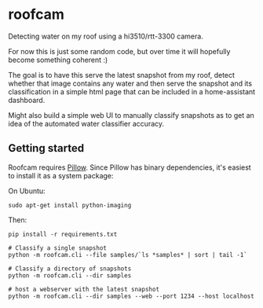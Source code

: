 # roofcam
Detecting water on my roof using a hi3510/rtt-3300 camera.

For now this is just some random code, but over time it will hopefully become something coherent :)

The goal is to have this serve the latest snapshot from my roof, detect whether that image contains any water and then
serve the snapshot and its classification in a simple html page that can be included in a home-assistant dashboard.

Might also build a simple web UI to manually classify snapshots as to get an idea of the automated water classifier
accuracy.


## Getting started

Roofcam requires [Pillow](http://pillow.readthedocs.io/en/4.0.x/index.html). Since Pillow has binary dependencies, it's
easiest to install it as a system package:

On Ubuntu:
```
sudo apt-get install python-imaging
```

Then:
```
pip install -r requirements.txt

# Classify a single snapshot
python -m roofcam.cli --file samples/`ls *samples* | sort | tail -1`

# Classify a directory of snapshots
python -m roofcam.cli --dir samples

# host a webserver with the latest snapshot
python -m roofcam.cli --dir samples --web --port 1234 --host localhost
```
